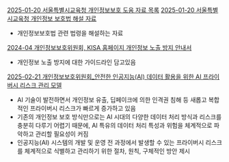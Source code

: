 


[2025-01-20 서울특별시교육청 개인정보보호 도움 자료 목록](https://www.sen.go.kr/www/education/infoprotect/infoprotect_3.jsp)
[2025-01-20 서울특별시교육청 개인정보 보호법 해설 자료](https://www.sen.go.kr/resources/www/data/infoprotect_3_03.pdf)
- 개인정보보호법 관련 법령을 해설하는 자료

[2024-04 개인정보보호위원회, KISA 홈페이지 개인정보 노출 방지 안내서](https://www.privacy.go.kr/front/bbs/bbsView.do?bbsNo=BBSMSTR_000000000049&bbscttNo=20775)
-  개인정보 노출 방지에 대한 가이드라인 담고있음

[2025-02-21 개인정보보호위원회_안전한 인공지능(AI) 데이터 활용을 위한 AI 프라이버시 리스크 관리 모델](https://www.pipc.go.kr/np/cop/bbs/selectBoardArticle.do?bbsId=BS217&mCode=D010030000&nttId=11014#LINK)
- AI 기술이 발전하면서 개인정보 유출, 딥페이크에 의한 인격권 침해 등 새롭고 복합적인 프라이버시 리스크가 빠르게 증가하고 있음
- 기존의 개인정보 보호 방식만으로는 AI 시대의 다양한 데이터 처리 방식과 리스크를 충분히 다루기 어렵기 때문에, AI 특유의 데이터 처리 특성과 위험을 체계적으로 파악하고 관리할 필요성이 커짐
- 인공지능(AI) 시스템의 개발 및 운영 전 과정에서 발생할 수 있는 프라이버시 리스크를 체계적으로 식별하고 관리하기 위한 절차, 원칙, 구체적인 방안 제시



